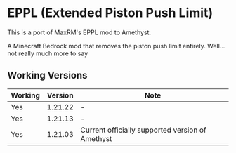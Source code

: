 # EPPL (Extended Piston Push Limit)
This is a port of MaxRM's EPPL mod to Amethyst.

A Minecraft Bedrock mod that removes the piston push limit entirely.
Well... not really much more to say

## Working Versions
| Working | Version | Note                                             |
|---------|---------|--------------------------------------------------|
| Yes     | 1.21.22 | -                                                |
| Yes     | 1.21.13 | -                                                |
| Yes     | 1.21.03 | Current officially supported version of Amethyst |
